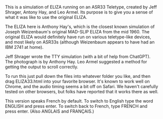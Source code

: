 This is a simulation of ELIZA running on an ASR33 Teletype, created by
Jeff Shrager, Antony Hay, and Leo Armel. Its purpose is to give you a
sense of what it was like to use the original ELIZA.

The ELIZA here is Anthony Hay's, which is the closest known simulation
of Joseph Weizenbaum's original MAD-SLIP ELIZA from the mid 1960. The
original ELIZA would definitely have run on various teletype-like
devices, and most likely on ASR33s (although Weizenbaum appears to
have had an IBM 2741 at home).

Jeff Shrager wrote the TTY simulation (with a bit of help from
ChatGPT). The photograph is by Anthony Hay. Leo Armel suggested a
method for getting the output to scroll correctly.

To run this just pull down the files into whatever folder you like,
and then drag ELIZA33.html into your favorite browser. It's known to
work well on Chrome, and the audio timing seems a bit off on Safari.
We haven't carefully tested on other browsers, but folks have reported
that it works there as well.

This version speaks French by default. To switch to English type the
word ENGLISH and press enter. To switch back to French, type FRENCH
and press enter. (Also ANGLAIS and FRANÇAIS.)
